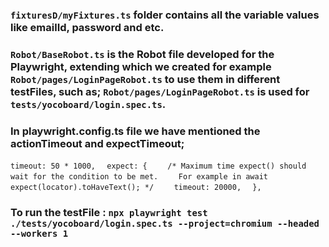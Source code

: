 ### `fixturesD/myFixtures.ts` folder contains all the variable values like emailId, password and etc.

### `Robot/BaseRobot.ts` is the Robot file developed for the Playwright, extending which we created for example `Robot/pages/LoginPageRobot.ts` to use them in different testFiles, such as; `Robot/pages/LoginPageRobot.ts` is used for `tests/yocoboard/login.spec.ts`.

### In playwright.config.ts file we have mentioned the actionTimeout and expectTimeout;

`timeout: 50 * 1000,`
`  expect: {`
`    /* Maximum time expect() should wait for the condition to be met.`
`    For example in await expect(locator).toHaveText(); */`
`    timeout: 20000,`
`  },`

### To run the testFile : `npx playwright test ./tests/yocoboard/login.spec.ts --project=chromium --headed --workers 1`
